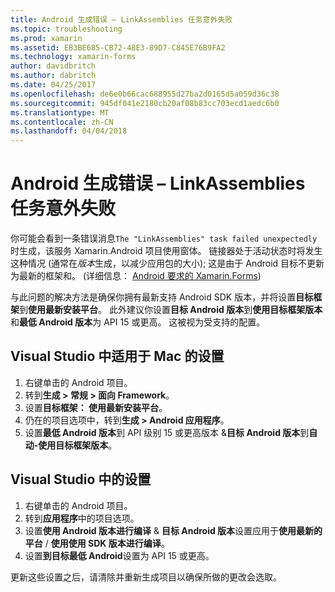 ```yaml
---
title: Android 生成错误 – LinkAssemblies 任务意外失败
ms.topic: troubleshooting
ms.prod: xamarin
ms.assetid: EB3BE685-CB72-48E3-89D7-C845E76B9FA2
ms.technology: xamarin-forms
author: davidbritch
ms.author: dabritch
ms.date: 04/25/2017
ms.openlocfilehash: de6e0b66cac688955d27ba2d0165d5a059d36c38
ms.sourcegitcommit: 945df041e2180cb20af08b83cc703ecd1aedc6b0
ms.translationtype: MT
ms.contentlocale: zh-CN
ms.lasthandoff: 04/04/2018
---
```

# <a name="android-build-error--the-linkassemblies-task-failed-unexpectedly"></a>Android 生成错误 – LinkAssemblies 任务意外失败

你可能会看到一条错误消息`The "LinkAssemblies" task failed unexpectedly`时生成，该服务 Xamarin.Android 项目使用窗体。 链接器处于活动状态时将发生这种情况 (通常在*版本*生成，以减少应用包的大小); 这是由于 Android 目标不更新为最新的框架和。 (详细信息： [Android 要求的 Xamarin.Forms](~/xamarin-forms/get-started/installation.md#android))

与此问题的解决方法是确保你拥有最新支持 Android SDK 版本，并将设置**目标框架**到**使用最新安装平台**。 此外建议你设置**目标 Android 版本**到**使用目标框架版本**和**最低 Android 版本**为 API 15 或更高。 这被视为受支持的配置。

## <a name="setting-in-visual-studio-for-mac"></a>Visual Studio 中适用于 Mac 的设置

1.  右键单击的 Android 项目。
2.  转到**生成 > 常规 > 面向 Framework**。
3.  设置**目标框架： 使用最新安装平台**。
4.  仍在的项目选项中，转到**生成 > Android 应用程序**。
5.  设置**最低 Android 版本**到 API 级别 15 或更高版本 &**目标 Android 版本**到**自动-使用目标框架版本**。

## <a name="setting-in-visual-studio"></a>Visual Studio 中的设置

1.  右键单击的 Android 项目。
2.  转到**应用程序**中的项目选项。
3.  设置**使用 Android 版本进行编译** & **目标 Android 版本**设置应用于**使用最新的平台** / **使用使用 SDK 版本进行编译**。
4.  设置**到目标最低 Android**设置为 API 15 或更高。

更新这些设置之后，请清除并重新生成项目以确保所做的更改会选取。
